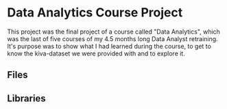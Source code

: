 # Data Analytics Course Project

This project was the final project of a course called "Data Analytics", which was the last of five courses of my 4.5 months long Data Analyst retraining. It's purpose was to show what I had learned during the course, to get to know the kiva-dataset we were provided with and to explore it.

## Files

## Libraries
